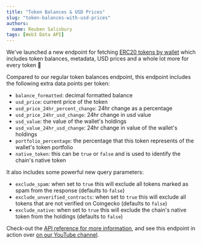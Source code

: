 ```yaml
---
title: "Token Balances & USD Prices"
slug: "token-balances-with-usd-prices"
authors:
  name: Reuben Salisbury
tags: [Web3 Data API]
---
```


We've launched a new endpoint for fetching [ERC20 tokens by wallet](/web3-data-api/evm/reference/get-wallet-token-balances-price) which includes token balances, metadata, USD prices and a whole lot more for every token 🤩

Compared to our regular token balances endpoint, this endpoint includes the following extra data points per token:

- `balance_formatted`: decimal formatted balance
- `usd_price`: current price of the token
- `usd_price_24hr_percent_change`: 24hr change as a percentage
- `usd_price_24hr_usd_change`: 24hr change in usd value
- `usd_value`: the value of the wallet's holdings
- `usd_value_24hr_usd_change`: 24hr change in value of the wallet's holdings
- `portfolio_percentage`: the percentage that this token represents of the wallet's token portfolio
- `native_token`: this can be `true` or `false` and is used to identify the chain's native token

It also includes some powerful new query parameters:
- `exclude_spam`: when set to `true` this will exclude all tokens marked as spam from the response (defaults to `false`)
- `exclude_unverified_contracts`: when set to `true` this will exclude all tokens that are not verified on Coingecko (defaults to `false`)
- `exclude_native`: when set to `true` this will exclude the chain's native token from the holdings (defaults to `false`)

Check-out the [API reference for more information](/web3-data-api/evm/reference/get-wallet-token-balances-price), and see this endpoint in action over [on our YouTube channel](https://www.youtube.com/watch?v=doEBbQklDUE&).
